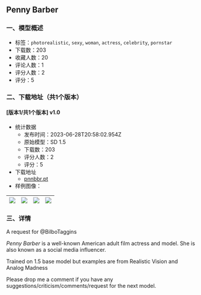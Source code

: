 ## Penny Barber
### 一、模型概述

- 标签：`photorealistic`, `sexy`, `woman`, `actress`, `celebrity`, `pornstar`
- 下载数：203
- 收藏人数：20
- 评论人数：1
- 评分人数：2
- 评分：5

### 二、下载地址（共1个版本）

#### [版本1/共1个版本] v1.0

- 统计数据
  - 发布时间：2023-06-28T20:58:02.954Z
  - 原始模型：SD 1.5
  - 下载数：203
  - 评分人数：2
  - 评分：5
- 下载地址
  - [pnnbbr.pt](https://civitai.com/api/download/models/106119)
- 样例图像：

| <img src="https://image.civitai.com/xG1nkqKTMzGDvpLrqFT7WA/2897503b-1096-44c4-9270-a791078a2d09/width=450/1326316.jpeg" /> | <img src="https://image.civitai.com/xG1nkqKTMzGDvpLrqFT7WA/030a3210-9f37-4d57-8d06-3a72a4051010/width=450/1326315.jpeg" /> | <img src="https://image.civitai.com/xG1nkqKTMzGDvpLrqFT7WA/da12d9f4-eda8-4749-952d-c2f30c66c1db/width=450/1326320.jpeg" /> | <img src="https://image.civitai.com/xG1nkqKTMzGDvpLrqFT7WA/7eb6049c-8696-411c-bf4e-bf6e85756012/width=450/1326317.jpeg" /> |
| ---- | ---- | ---- | ---- |


### 三、详情
<p>A request for @BilboTaggins</p><p><em>Penny Barber</em> is a well-known American adult film actress and model. She is also known as a social media influencer.</p><p>Trained on 1.5 base model but examples are from Realistic Vision and Analog Madness</p><p></p><p>Please drop me a comment if you have any suggestions/criticism/comments/request for the next model.</p><p></p>